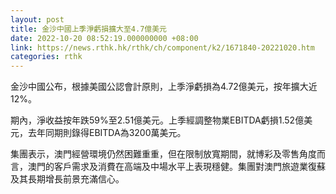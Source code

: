 ```yaml
---
layout: post
title: 金沙中國上季淨虧損擴大至4.7億美元
date: 2022-10-20 08:52:19.000000000 +08:00
link: https://news.rthk.hk/rthk/ch/component/k2/1671840-20221020.htm
categories: rthk
---
```


金沙中國公布，根據美國公認會計原則，上季淨虧損為4.72億美元，按年擴大近12%。

期內，淨收益按年跌59%至2.51億美元。上季經調整物業EBITDA虧損1.52億美元，去年同期則錄得EBITDA為3200萬美元。

集團表示，澳門經營環境仍然困難重重，但在限制放寬期間，就博彩及零售角度而言，澳門的客戶需求及消費在高端及中場水平上表現穩健。集團對澳門旅遊業復蘇及其長期增長前景充滿信心。
